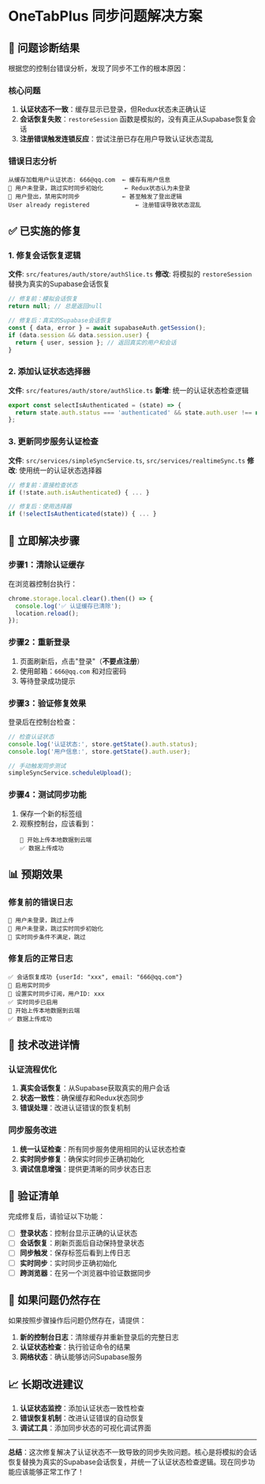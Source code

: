 # OneTabPlus 同步问题解决方案

## 🚨 **问题诊断结果**

根据您的控制台错误分析，发现了同步不工作的根本原因：

### **核心问题**
1. **认证状态不一致**：缓存显示已登录，但Redux状态未正确认证
2. **会话恢复失败**：`restoreSession` 函数是模拟的，没有真正从Supabase恢复会话
3. **注册错误触发连锁反应**：尝试注册已存在用户导致认证状态混乱

### **错误日志分析**
```
从缓存加载用户认证状态: 666@qq.com  ← 缓存有用户信息
🔄 用户未登录，跳过实时同步初始化      ← Redux状态认为未登录
🔄 用户登出，禁用实时同步            ← 甚至触发了登出逻辑
User already registered             ← 注册错误导致状态混乱
```

## ✅ **已实施的修复**

### **1. 修复会话恢复逻辑**
**文件**: `src/features/auth/store/authSlice.ts`
**修改**: 将模拟的 `restoreSession` 替换为真实的Supabase会话恢复

```typescript
// 修复前：模拟会话恢复
return null; // 总是返回null

// 修复后：真实的Supabase会话恢复
const { data, error } = await supabaseAuth.getSession();
if (data.session && data.session.user) {
  return { user, session }; // 返回真实的用户和会话
}
```

### **2. 添加认证状态选择器**
**文件**: `src/features/auth/store/authSlice.ts`
**新增**: 统一的认证状态检查逻辑

```typescript
export const selectIsAuthenticated = (state) => {
  return state.auth.status === 'authenticated' && state.auth.user !== null;
};
```

### **3. 更新同步服务认证检查**
**文件**: `src/services/simpleSyncService.ts`, `src/services/realtimeSync.ts`
**修改**: 使用统一的认证状态选择器

```typescript
// 修复前：直接检查状态
if (!state.auth.isAuthenticated) { ... }

// 修复后：使用选择器
if (!selectIsAuthenticated(state)) { ... }
```

## 🚀 **立即解决步骤**

### **步骤1：清除认证缓存**
在浏览器控制台执行：
```javascript
chrome.storage.local.clear().then(() => {
  console.log('✅ 认证缓存已清除');
  location.reload();
});
```

### **步骤2：重新登录**
1. 页面刷新后，点击"登录"（**不要点注册**）
2. 使用邮箱：`666@qq.com` 和对应密码
3. 等待登录成功提示

### **步骤3：验证修复效果**
登录后在控制台检查：
```javascript
// 检查认证状态
console.log('认证状态:', store.getState().auth.status);
console.log('用户信息:', store.getState().auth.user);

// 手动触发同步测试
simpleSyncService.scheduleUpload();
```

### **步骤4：测试同步功能**
1. 保存一个新的标签组
2. 观察控制台，应该看到：
   ```
   🔄 开始上传本地数据到云端
   ✅ 数据上传成功
   ```

## 📊 **预期效果**

### **修复前的错误日志**
```
🔄 用户未登录，跳过上传
🔄 用户未登录，跳过实时同步初始化
🔄 实时同步条件不满足，跳过
```

### **修复后的正常日志**
```
✅ 会话恢复成功 {userId: "xxx", email: "666@qq.com"}
🔄 启用实时同步
🔄 设置实时同步订阅，用户ID: xxx
✅ 实时同步已启用
🔄 开始上传本地数据到云端
✅ 数据上传成功
```

## 🔧 **技术改进详情**

### **认证流程优化**
1. **真实会话恢复**：从Supabase获取真实的用户会话
2. **状态一致性**：确保缓存和Redux状态同步
3. **错误处理**：改进认证错误的恢复机制

### **同步服务改进**
1. **统一认证检查**：所有同步服务使用相同的认证状态检查
2. **实时同步修复**：确保实时同步正确初始化
3. **调试信息增强**：提供更清晰的同步状态日志

## 🎯 **验证清单**

完成修复后，请验证以下功能：

- [ ] **登录状态**：控制台显示正确的认证状态
- [ ] **会话恢复**：刷新页面后自动保持登录状态
- [ ] **同步触发**：保存标签后看到上传日志
- [ ] **实时同步**：实时同步正确初始化
- [ ] **跨浏览器**：在另一个浏览器中验证数据同步

## 🚨 **如果问题仍然存在**

如果按照步骤操作后问题仍然存在，请提供：

1. **新的控制台日志**：清除缓存并重新登录后的完整日志
2. **认证状态检查**：执行验证命令的结果
3. **网络状态**：确认能够访问Supabase服务

## 📈 **长期改进建议**

1. **认证状态监控**：添加认证状态一致性检查
2. **错误恢复机制**：改进认证错误的自动恢复
3. **调试工具**：添加同步状态的可视化调试界面

---

**总结**：这次修复解决了认证状态不一致导致的同步失败问题。核心是将模拟的会话恢复替换为真实的Supabase会话恢复，并统一了认证状态检查逻辑。现在同步功能应该能够正常工作了！
